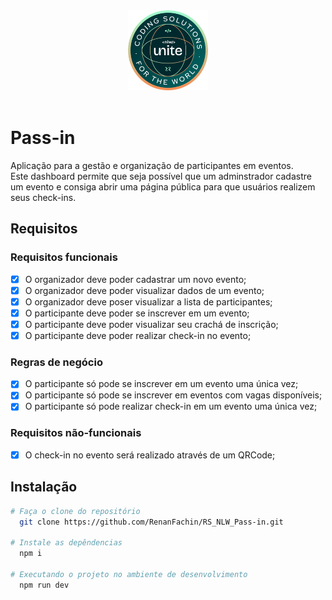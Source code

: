 <div align="center" >
  <img alt="Logo NLW" title="NLW" src=".github/Insignia.png" width="128">
</div>
<br>

# Pass-in
Aplicação para a gestão e organização de participantes em eventos.
<br>
Este dashboard permite que seja possível que um adminstrador cadastre um evento e consiga abrir uma página pública para que usuários realizem seus check-ins.

## Requisitos

### Requisitos funcionais

- [x]  O organizador deve poder cadastrar um novo evento;
- [x]  O organizador deve poder visualizar dados de um evento;
- [x]  O organizador deve poser visualizar a lista de participantes;
- [x]  O participante deve poder se inscrever em um evento;
- [x]  O participante deve poder visualizar seu crachá de inscrição;
- [x]  O participante deve poder realizar check-in no evento;

### Regras de negócio

- [x]  O participante só pode se inscrever em um evento uma única vez;
- [x]  O participante só pode se inscrever em eventos com vagas disponíveis;
- [x]  O participante só pode realizar check-in em um evento uma única vez;

### Requisitos não-funcionais

- [x]  O check-in no evento será realizado através de um QRCode;


## Instalação

```bash
# Faça o clone do repositório
  git clone https://github.com/RenanFachin/RS_NLW_Pass-in.git

# Instale as depêndencias
  npm i

# Executando o projeto no ambiente de desenvolvimento
  npm run dev
```